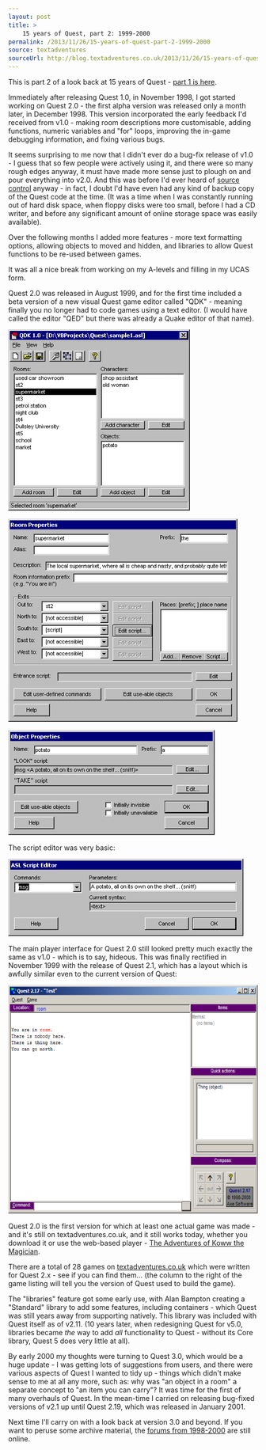 ```yaml
---
layout: post
title: >
    15 years of Quest, part 2: 1999-2000
permalink: /2013/11/26/15-years-of-quest-part-2-1999-2000
source: textadventures
sourceUrl: http://blog.textadventures.co.uk/2013/11/26/15-years-of-quest-part-2-1999-2000/
---
```

This is part 2 of a look back at 15 years of Quest - <a title="Quest is 15" href="http://blog.textadventures.co.uk/2013/11/07/quest-is-15/">part 1 is here</a>.

Immediately after releasing Quest 1.0, in November 1998, I got started working on Quest 2.0 - the first alpha version was released only a month later, in December 1998. This version incorporated the early feedback I'd received from v1.0 - making room descriptions more customisable, adding functions, numeric variables and "for" loops, improving the in-game debugging information, and fixing various bugs.

It seems surprising to me now that I didn't ever do a bug-fix release of v1.0 - I guess that so few people were actively using it, and there were so many rough edges anyway, it must have made more sense just to plough on and pour everything into v2.0. And this was before I'd ever heard of <a href="http://en.wikipedia.org/wiki/Revision_control">source control</a> anyway - in fact, I doubt I'd have even had any kind of backup copy of the Quest code at the time. (It was a time when I was constantly running out of hard disk space, when floppy disks were too small, before I had a CD writer, and before any significant amount of online storage space was easily available).

Over the following months I added more features - more text formatting options, allowing objects to moved and hidden, and libraries to allow Quest functions to be re-used between games.

It was all a nice break from working on my A-levels and filling in my UCAS form.

Quest 2.0 was released in August 1999, and for the first time included a beta version of a new visual Quest game editor called "QDK" - meaning finally you no longer had to code games using a text editor. (I would have called the editor "QED" but there was already a Quake editor of that name).

<a href="/images/2013/textadventuresblog.files.wordpress.com-2013-11-qdkmain.gif"><img class="aligncenter size-full wp-image-2516" src="/images/2013/textadventuresblog.files.wordpress.com-2013-11-qdkmain.gif" alt="QDK 1.0" width="367" height="366" /></a>

<a href="/images/2013/textadventuresblog.files.wordpress.com-2013-11-room.gif"><img class="aligncenter size-full wp-image-2517" src="/images/2013/textadventuresblog.files.wordpress.com-2013-11-room.gif" alt="Editing a room in QDK 1.0" width="463" height="410" /></a>

<a href="/images/2013/textadventuresblog.files.wordpress.com-2013-11-objedit.gif"><img class="aligncenter size-full wp-image-2518" src="/images/2013/textadventuresblog.files.wordpress.com-2013-11-objedit.gif" alt="Editing an object in QDK 1.0" width="417" height="212" /></a>

The script editor was very basic:

<a href="/images/2013/textadventuresblog.files.wordpress.com-2013-11-script.gif"><img class="aligncenter size-full wp-image-2519" src="/images/2013/textadventuresblog.files.wordpress.com-2013-11-script.gif" alt="Editing a script in QDK 1.0" width="475" height="156" /></a>

The main player interface for Quest 2.0 still looked pretty much exactly the same as v1.0 - which is to say, hideous. This was finally rectified in November 1999 with the release of Quest 2.1, which has a layout which is awfully similar even to the current version of Quest:

<a href="/images/2013/textadventuresblog.files.wordpress.com-2013-11-quest21.png"><img class="aligncenter size-large wp-image-2520" src="/images/2013/textadventuresblog.files.wordpress.com-2013-11-quest21.png?w=625" alt="Quest 2.1" width="625" height="462" /></a>

Quest 2.0 is the first version for which at least one actual game was made - and it's still on textadventures.co.uk, and it still works today, whether you download it or use the web-based player - <a href="http://textadventures.co.uk/games/view/nalydifu9eqbcgy0pcyceq/the-adventures-of-koww-the-magician">The Adventures of Koww the Magician</a>.

There are a total of 28 games on <a href="http://textadventures.co.uk">textadventures.co.uk</a> which were written for Quest 2.x - see if you can find them... (the column to the right of the game listing will tell you the version of Quest used to build the game).

The "libraries" feature got some early use, with Alan Bampton creating a "Standard" library to add some features, including containers - which Quest was still years away from supporting natively. This library was included with Quest itself as of v2.11. (10 years later, when redesigning Quest for v5.0, libraries became <em>the</em> way to add <em>all</em> functionality to Quest - without its Core library, Quest 5 does very little at all).

By early 2000 my thoughts were turning to Quest 3.0, which would be a huge update - I was getting lots of suggestions from users, and there were various aspects of Quest I wanted to tidy up - things which didn't make sense to me at all any more, such as: why was "an object in a room" a separate concept to "an item you can carry"? It was time for the first of many overhauls of Quest. In the mean-time I carried on releasing bug-fixed versions of v2.1 up until Quest 2.19, which was released in January 2001.

Next time I'll carry on with a look back at version 3.0 and beyond. If you want to peruse some archive material, the <a href="http://www.network54.com/Forum/9821/">forums from 1998-2000</a> are still online.